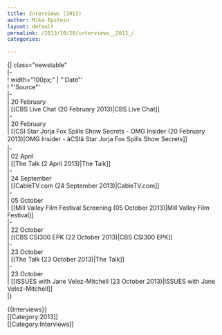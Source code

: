 ```yaml
---
title: Interviews (2013)
author: Mika Epstein
layout: default
permalink: /2013/10/28/interviews__2013_/
categories:

---
```

{| class="newstable"  
|-  
! width="100px;" | "'Date"'  
! "'Source"'  
|-  
| 20 February  
| [[CBS Live Chat (20 February 2013)|CBS Live Chat]]  
|-  
| 20 February  
| [[CSI Star Jorja Fox Spills Show Secrets - OMG Insider (20 February 2013)|OMG Insider - âCSIâ Star Jorja Fox Spills Show Secrets]]  
|-  
| 02 April  
| [[The Talk (2 April 2013)|The Talk]]  
|-  
| 24 September  
| [[CableTV.com (24 September 2013)|CableTV.com]]  
|-  
| 05 October  
| [[Mill Valley Film Festival Screening (05 October 2013)|Mill Valley Film Festival]]  
|-  
| 22 October  
| [[CBS CSI300 EPK (22 October 2013)|CBS CSI300 EPK]]  
|-  
| 23 October  
| [[The Talk (23 October 2013)|The Talk]]  
|-  
| 23 October  
| [[ISSUES with Jane Velez-Mitchell (23 October 2013)|ISSUES with Jane Velez-Mitchell]]  
|}

{{Interviews}}  
[[Category:2013]]  
[[Category:Interviews]]